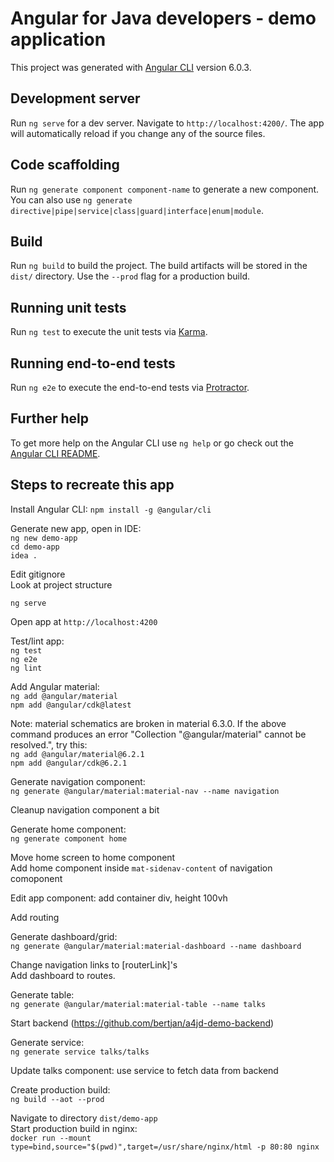 # Angular for Java developers - demo application

This project was generated with [Angular CLI](https://github.com/angular/angular-cli) version 6.0.3.

## Development server

Run `ng serve` for a dev server. Navigate to `http://localhost:4200/`. The app will automatically reload if you change any of the source files.

## Code scaffolding

Run `ng generate component component-name` to generate a new component. You can also use `ng generate directive|pipe|service|class|guard|interface|enum|module`.

## Build

Run `ng build` to build the project. The build artifacts will be stored in the `dist/` directory. Use the `--prod` flag for a production build.

## Running unit tests

Run `ng test` to execute the unit tests via [Karma](https://karma-runner.github.io).

## Running end-to-end tests

Run `ng e2e` to execute the end-to-end tests via [Protractor](http://www.protractortest.org/).

## Further help

To get more help on the Angular CLI use `ng help` or go check out the [Angular CLI README](https://github.com/angular/angular-cli/blob/master/README.md).



## Steps to recreate this app
Install Angular CLI:
`npm install -g @angular/cli` 

Generate new app, open in IDE:  
`ng new demo-app`  
`cd demo-app`  
`idea .`

Edit gitignore  
Look at project structure

`ng serve`

Open app at `http://localhost:4200`

Test/lint app:  
`ng test`  
`ng e2e`  
`ng lint`

Add Angular material:  
`ng add @angular/material`  
`npm add @angular/cdk@latest`

Note: material schematics are broken in material 6.3.0. If the above command produces an error "Collection "@angular/material" cannot be resolved.", try this:  
`ng add @angular/material@6.2.1`  
`npm add @angular/cdk@6.2.1`  
  
Generate navigation component:  
`ng generate @angular/material:material-nav --name navigation`

Cleanup navigation component a bit

Generate home component:  
`ng generate component home`  
    
Move home screen to home component  
Add home component inside `mat-sidenav-content` of navigation comoponent

Edit app component: add container div, height 100vh

Add routing  

Generate dashboard/grid:  
`ng generate @angular/material:material-dashboard --name dashboard`
  
Change navigation links to [routerLink]'s    
Add dashboard to routes. 
  
Generate table:  
`ng generate @angular/material:material-table --name talks`

Start backend (https://github.com/bertjan/a4jd-demo-backend)

Generate service:  
`ng generate service talks/talks`

Update talks component: use service to fetch data from backend 

Create production build:  
`ng build --aot --prod` 

Navigate to directory `dist/demo-app`  
Start production build in nginx:   
`docker run --mount type=bind,source="$(pwd)",target=/usr/share/nginx/html -p 80:80 nginx`
